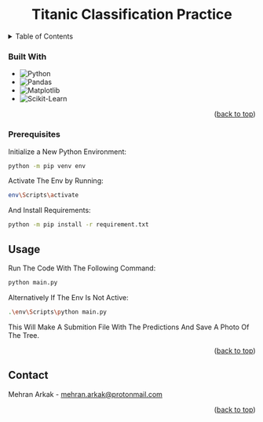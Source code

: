 <a name="readme-top"></a>

<!-- PROJECT LOGO -->
<h1 align="center">Titanic Classification Practice</h1>

<!-- TABLE OF CONTENTS -->
<details>
  <summary>Table of Contents</summary>
  <ol>
    <li>
      <a href="#about-the-project">About The Project</a>
      <ul>
        <li><a href="#built-with">Built With</a></li>
      </ul>
    </li>
    <li>
      <a href="#getting-started">Getting Started</a>
      <ul>
        <li><a href="#prerequisites">Prerequisites</a></li>
        <li><a href="#installation">Installation</a></li>
      </ul>
    </li>
    <li><a href="#usage">Usage</a></li>
    <li><a href="#contact">Contact</a></li>
  </ol>
</details>

### Built With

* ![Python][Python]
* ![Pandas][Pandas]
* ![Matplotlib][Matplotlib]
* ![Scikit-Learn][Scikit-Learn]


<p align="right">(<a href="#readme-top">back to top</a>)</p>


<!-- GETTING STARTED -->
### Prerequisites

Initialize a New Python Environment:
```sh
python -m pip venv env
```

Activate The Env by Running:
```sh
env\Scripts\activate
```

And Install Requirements:
```sh
python -m pip install -r requirement.txt
```

<!-- USAGE EXAMPLES -->
## Usage

Run The Code With The Following Command:
```sh
python main.py
```

Alternatively If The Env Is Not Active:
```sh
.\env\Scripts\python main.py
```

This Will Make A Submition File With The Predictions And Save A Photo Of The Tree.

<p align="right">(<a href="#readme-top">back to top</a>)</p>

<!-- CONTACT -->
## Contact
Mehran Arkak - mehran.arkak@protonmail.com

<p align="right">(<a href="#readme-top">back to top</a>)</p>

[Python]: https://img.shields.io/badge/Python-EEEEEE?style=for-the-badge&logo=python
[Pandas]: https://img.shields.io/badge/Pandas-EEEEEE?style=for-the-badge&logo=python
[Matplotlib]: https://img.shields.io/badge/Matplotlib-EEEEEE?style=for-the-badge&logo=python
[Scikit-Learn]: https://img.shields.io/badge/Scikit-Learn-EEEEEE?style=for-the-badge&logo=python
